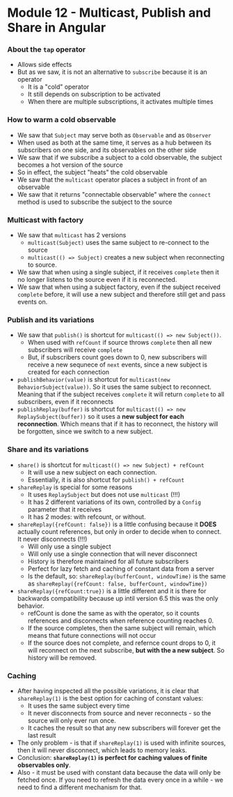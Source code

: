 # Module 12 - Multicast, Publish and Share in Angular

### About the `tap` operator
* Allows side effects
* But as we saw, it is not an alternative to `subscribe` because it is an operator
  * It is a "cold" operator
  * It still depends on subscription to be activated
  * When there are multiple subscriptions, it activates multiple times

### How to warm a cold observable
* We saw that `Subject` may serve both as `Observable` and as `Observer`
* When used as both at the same time, it serves as a hub between its subscribers on one side, and its observables on the other side
* We saw that if we subscribe a subject to a cold observable, the subject becomes a hot version of the source
* So in effect, the subject "heats" the cold observable
* We saw that the `multicast` operator places a subject in front of an observable
* We saw that it returns "connectable observable" where the `connect` method is used to subscribe the subject to the source

### Multicast with factory
* We saw that `multicast` has 2 versions
  * `multicast(Subject)` uses the same subject to re-connect to the source
  * `multicast(() => Subject)` creates a new subject when reconnecting to source.
* We saw that when using a single subject, if it receives `complete` then it no longer listens to the source even if it is reconnected.
* We saw that when using a subject factory, even if the subject received `complete` before, it will use a new subject and therefore still get and pass events on.

### Publish and its variations
* We saw that `publish()` is shortcut for `multicast(() => new Subject())`.
  * When used with `refCount` if source throws `complete` then all new subscribers will receive `complete`
  * But, if subscribers count goes down to 0, new subscribers will receive a new sequnece of `next` events, since a new subject is created for each connection
* `publishBehavior(value)` is shortcut for `multicast(new BehaviorSubject(value))`. So it uses the same subject to reconnect. Meaning that if the subject receives `complete` it will return `complete` to all subscribers, even if it reconnects
* `publishReplay(buffer)` is shortcut for `multicast(() => new ReplaySubject(buffer))` so it uses a **new subject for each reconnection**. Which means that if it has to reconnect, the history will be forgotten, since we switch to a new subject.

### Share and its variations
* `share()` is shortcut for `multicast(() => new Subject) + refCount`
  * It will use a new subject on each connection.
  * Essentially, it is also shortcut for `publish() + refCount`
* `shareReplay` is special for some reasons
  * It uses `ReplaySubject` but does not use `multicast` (!!!)
  * It has 2 different variations of its own, controlled by a `Config` parameter that it receives
  * It has 2 modes: with refcount, or without.
* `shareReplay({refCount: false})` is a little confusing because it **DOES** actually count references, but only in order to decide when to connect. It never disconnects (!!!)
  * Will only use a single subject
  * Will only use a single connection that will never disconnect
  * History is therefore maintained for all future subscribers
  * Perfect for lazy fetch and caching of constant data from a server
  * Is the default, so: `shareReplay(bufferCount, windowTime)` is the same as `shareReplay({refCount: false, bufferCount, windowTime})`
* `shareReplay({refCount:true})` is a little different and it is there for backwards compatibility because up intil version 6.5 this was the only behavior.
  * refCount is done the same as with the operator, so it counts references and disconnects when reference counting reaches 0.
  * If the source completes, then the same subject will remain, which means that future connections will not occur
  * If the source does not complete, and refernce count drops to 0, it will reconnect on the next subscribe, **but with the a new subject**. So history will be removed.


### Caching
* After having inspected all the possible variations, it is clear that `shareReplay(1)` is the best option for caching of constant values:
  * It uses the same subject every time
  * It never disconnects from source and never reconnects - so the source will only ever run once.
  * It caches the result so that any new subscribers will forever get the last result
* The only problem - is that if `shareReplay(1)` is used with infinite sources, then it will never disconnect, which leads to memory leaks. 
* Conclusion: **`shareReplay(1)` is perfect for caching values of finite observables only**. 
* Also - it must be used with constant data because the data will only be fetched once. If you need to refresh the data every once in a while - we need to find a different mechanism for that.


